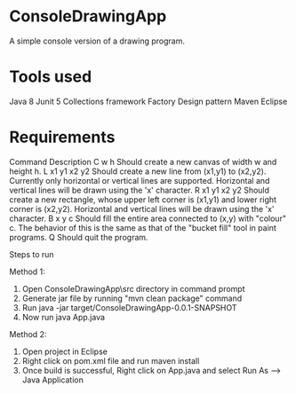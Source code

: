 # ConsoleDrawingApp
A simple console version of a drawing program. 

# Tools used
Java 8
Junit 5
Collections framework
Factory Design pattern
Maven
Eclipse

# Requirements

Command 		    Description
C w h           Should create a new canvas of width w and height h.
L x1 y1 x2 y2   Should create a new line from (x1,y1) to (x2,y2). Currently only
                horizontal or vertical lines are supported. Horizontal and vertical lines
                will be drawn using the 'x' character.
R x1 y1 x2 y2   Should create a new rectangle, whose upper left corner is (x1,y1) and
                lower right corner is (x2,y2). Horizontal and vertical lines will be drawn
                using the 'x' character.
B x y c         Should fill the entire area connected to (x,y) with "colour" c. The
                behavior of this is the same as that of the "bucket fill" tool in paint
                programs.
Q               Should quit the program.

Steps to run

Method 1:

1. Open ConsoleDrawingApp\src directory in command prompt
2. Generate jar file by running "mvn clean package" command 
3. Run java -jar target/ConsoleDrawingApp-0.0.1-SNAPSHOT
4. Now run java App.java

Method 2: 
1. Open project in Eclipse
2. Right click on pom.xml file and run maven install
3. Once build is successful, Right click on App.java and select Run As --> Java Application
